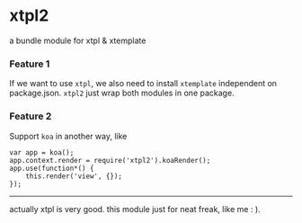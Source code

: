 xtpl2
=================
a bundle module for xtpl & xtemplate

### Feature 1 

If we want to use `xtpl`, we also need to install `xtemplate` independent on package.json. `xtpl2` just wrap both modules in one package.

### Feature 2

Support `koa` in another way, like

    var app = koa();
    app.context.render = require('xtpl2').koaRender();
    app.use(function*() {
        this.render('view', {});
    });
    
---

actually xtpl is very good. this module just for neat freak, like me : ).
